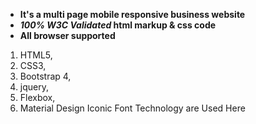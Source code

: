 
- **It's a multi page mobile responsive business website**
- **_100% W3C Validated_ html markup & css code**
- **All browser supported**



1. HTML5,
2. CSS3,
3. Bootstrap 4,
4. jquery,
5. Flexbox,
6. Material Design Iconic Font Technology are Used Here


